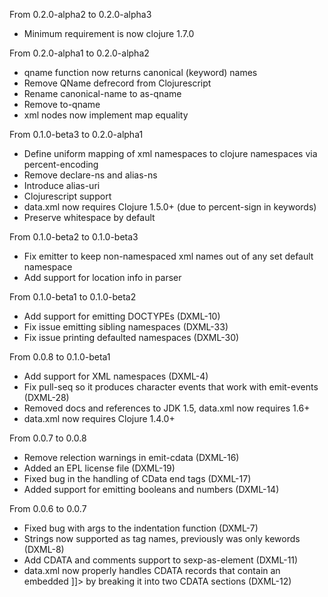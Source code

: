 From 0.2.0-alpha2 to 0.2.0-alpha3
- Minimum requirement is now clojure 1.7.0

From 0.2.0-alpha1 to 0.2.0-alpha2
- qname function now returns canonical (keyword) names
- Remove QName defrecord from Clojurescript
- Rename canonical-name to as-qname
- Remove to-qname
- xml nodes now implement map equality

From 0.1.0-beta3 to 0.2.0-alpha1
- Define uniform mapping of xml namespaces to clojure namespaces via percent-encoding
- Remove declare-ns and alias-ns
- Introduce alias-uri
- Clojurescript support
- data.xml now requires Clojure 1.5.0+ (due to percent-sign in keywords)
- Preserve whitespace by default

From 0.1.0-beta2 to 0.1.0-beta3
- Fix emitter to keep non-namespaced xml names out of any set default namespace
- Add support for location info in parser

From 0.1.0-beta1 to 0.1.0-beta2
- Add support for emitting DOCTYPEs (DXML-10)
- Fix issue emitting sibling namespaces (DXML-33)
- Fix issue printing defaulted namespaces (DXML-30)

From 0.0.8 to 0.1.0-beta1
- Add support for XML namespaces (DXML-4)
- Fix pull-seq so it produces character events that work with emit-events (DXML-28)
- Removed docs and references to JDK 1.5, data.xml now requires 1.6+
- data.xml now requires Clojure 1.4.0+

From 0.0.7 to 0.0.8
- Remove relection warnings in emit-cdata (DXML-16)
- Added an EPL license file (DXML-19)
- Fixed bug in the handling of CData end tags (DXML-17)
- Added support for emitting booleans and numbers (DXML-14)

From 0.0.6 to 0.0.7
- Fixed bug with args to the indentation function (DXML-7)
- Strings now supported as tag names, previously was only kewords (DXML-8)
- Add CDATA and comments support to sexp-as-element (DXML-11)
- data.xml now properly handles CDATA records that contain an embedded ]]>
  by breaking it into two CDATA sections (DXML-12)
